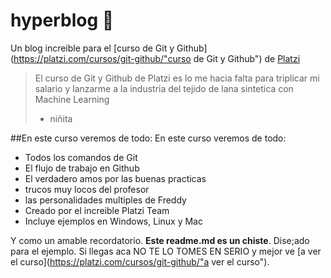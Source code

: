 # hyperblog 💚
Un blog increible para el [curso de Git y Github](https://platzi.com/cursos/git-github/"curso de Git y Github") de [Platzi](https://platzi.com/"Platzi")
> El curso de Git y Github de Platzi es lo me hacia falta para triplicar mi salario y lanzarme a la industria del tejido de lana sintetica con Machine Learning
>- niñita 

##En este curso veremos de todo: En este curso veremos de todo:
* Todos los comandos de Git
* El flujo de trabajo en Github
* El verdadero amos por las buenas practicas
* trucos muy locos del profesor
* las personalidades multiples de Freddy
* Creado por el increible Platzi Team
* Incluye ejemplos en Windows, Linux y Mac

Y como un amable recordatorio. **Este readme.md es un chiste**. Dise;ado para el ejemplo. Si llegas aca  NO  TE LO TOMES EN SERIO y mejor ve [a ver el curso](https://platzi.com/cursos/git-github/"a ver el curso").
